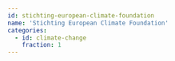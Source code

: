 ```yaml
---
id: stichting-european-climate-foundation
name: 'Stichting European Climate Foundation'
categories:
  - id: climate-change
    fraction: 1
---
```

